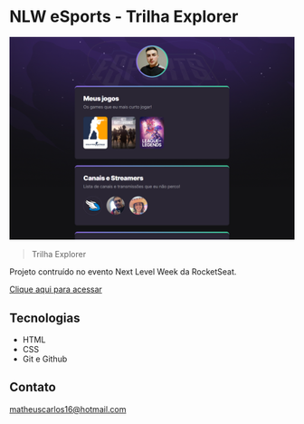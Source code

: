 # NLW eSports - Trilha Explorer

![preview](./.github/preview.png)

> Trilha Explorer

Projeto contruído no evento Next Level Week da RocketSeat.

[Clique aqui para acessar](https://matheuscarlosf.github.io/NLW/)

## Tecnologias
- HTML
- CSS
- Git e Github

## Contato

matheuscarlos16@hotmail.com
